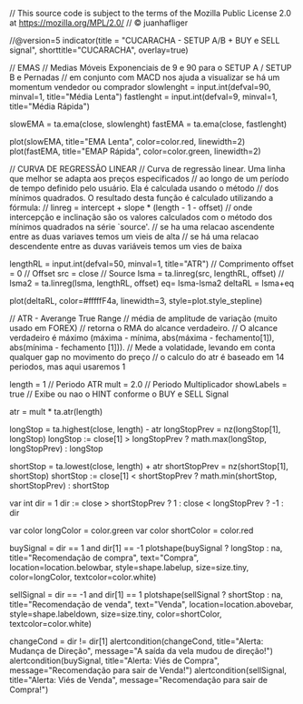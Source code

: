 // This source code is subject to the terms of the Mozilla Public License 2.0 at https://mozilla.org/MPL/2.0/
// © juanhafliger

//@version=5
indicator(title = "CUCARACHA - SETUP A/B + BUY e SELL signal", shorttitle="CUCARACHA", overlay=true)

// EMAS 
// Medias Móveis Exponenciais de 9 e 90 para o SETUP A / SETUP B e Pernadas
// em conjunto com MACD nos ajuda a visualizar se há um momentum vendedor ou comprador
slowlenght = input.int(defval=90, minval=1, title="Média Lenta")
fastlenght = input.int(defval=9, minval=1, title="Média Rápida")

slowEMA = ta.ema(close, slowlenght)
fastEMA = ta.ema(close, fastlenght)

plot(slowEMA, title="EMA Lenta", color=color.red, linewidth=2)
plot(fastEMA, title="EMAP Rápida", color=color.green, linewidth=2)



// CURVA DE REGRESSÃO LINEAR
// Curva de regressão linear. Uma linha que melhor se adapta aos preços especificados 
// ao longo de um período de tempo definido pelo usuário. Ela é calculada usando o método 
// dos mínimos quadrados. O resultado desta função é calculado utilizando a fórmula: 
// linreg = intercept + slope * (length - 1 - offset)
// onde intercepção e inclinação são os valores calculados com o método dos mínimos quadrados na série `source'.
// se ha uma relacao ascendente entre as duas variaves temos um vieis de alta
// se há uma relacao descendente entre as duvas variáveis temos um vies de baixa

lengthRL = input.int(defval=50, minval=1, title="ATR") // Comprimento
offset = 0 // Offset
src = close // Source
lsma = ta.linreg(src, lengthRL, offset) //
lsma2 = ta.linreg(lsma, lengthRL, offset)
eq= lsma-lsma2
deltaRL = lsma+eq

plot(deltaRL, color=#fffffF4a, linewidth=3, style=plot.style_stepline)

// ATR - Averange True Range
// média de amplitude de variação (muito usado em FOREX)
// retorna o RMA do alcance verdadeiro. 
// O alcance verdadeiro é máximo (máxima - mínima, abs(máxima - fechamento[1]), abs(mínima - fechamento [1])).
// Mede a volatidade, levando em conta qualquer gap no movimento do preço
// o calculo do atr é baseado em 14 periodos, mas aqui usaremos 1

length = 1 // Periodo ATR
mult = 2.0 // Periodo Multiplicador
showLabels = true // Exibe ou nao o HINT conforme o BUY e SELL Signal

atr = mult * ta.atr(length)
 

longStop = ta.highest(close, length) - atr
longStopPrev = nz(longStop[1], longStop) 
longStop := close[1] > longStopPrev ? math.max(longStop, longStopPrev) : longStop

shortStop = ta.lowest(close, length) + atr
shortStopPrev = nz(shortStop[1], shortStop)
shortStop := close[1] < shortStopPrev ? math.min(shortStop, shortStopPrev) : shortStop

var int dir = 1
dir := close > shortStopPrev ? 1 : close < longStopPrev ? -1 : dir

var color longColor = color.green
var color shortColor = color.red

buySignal = dir == 1 and dir[1] == -1
plotshape(buySignal ? longStop : na, title="Recomendação de compra", text="Compra", location=location.belowbar, style=shape.labelup, size=size.tiny, color=longColor, textcolor=color.white)

sellSignal = dir == -1 and dir[1] == 1
plotshape(sellSignal ? shortStop : na, title="Recomendação de venda", text="Venda", location=location.abovebar, style=shape.labeldown, size=size.tiny, color=shortColor, textcolor=color.white)

changeCond = dir != dir[1]
alertcondition(changeCond, title="Alerta: Mudança de Direção", message="A saída da vela mudou de direção!")
alertcondition(buySignal, title="Alerta: Viés de Compra", message="Recomendação para sair de Venda!")
alertcondition(sellSignal, title="Alerta: Viés de Venda", message="Recomendação para sair de Compra!")


